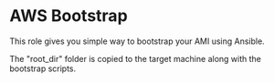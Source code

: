 # AWS Bootstrap

This role gives you simple way to bootstrap your AMI using Ansible.

The "root_dir" folder is copied to the target machine along with the bootstrap
scripts.

